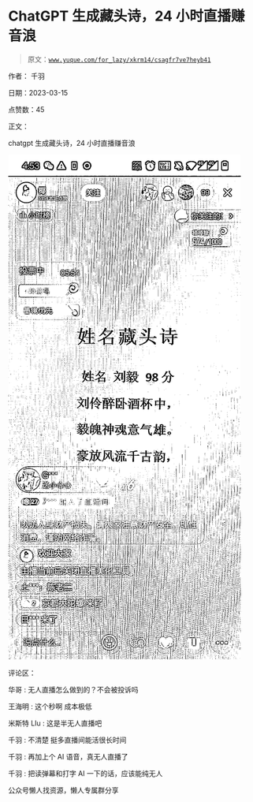 # ChatGPT 生成藏头诗，24 小时直播赚音浪

> 原文：[`www.yuque.com/for_lazy/xkrm14/csagfr7ve7heyb41`](https://www.yuque.com/for_lazy/xkrm14/csagfr7ve7heyb41)



作者： 千羽



日期：2023-03-15



点赞数：45



正文：



chatgpt 生成藏头诗，24 小时直播赚音浪



![](img/c142e98ece02e2727f7ed01a3df81b03.png)  

评论区：



华哥 : 无人直播怎么做到的？不会被投诉吗



王海明 : 这个秒啊 成本极低



米斯特 LIu : 这是半无人直播吧



千羽 : 不清楚 挺多直播间能活很长时间



千羽 : 再加上个 AI 语音，真无人直播了



千羽 : 把读弹幕和打字 AI 一下的话，应该能纯无人



公众号懒人找资源，懒人专属群分享

</ne-p>